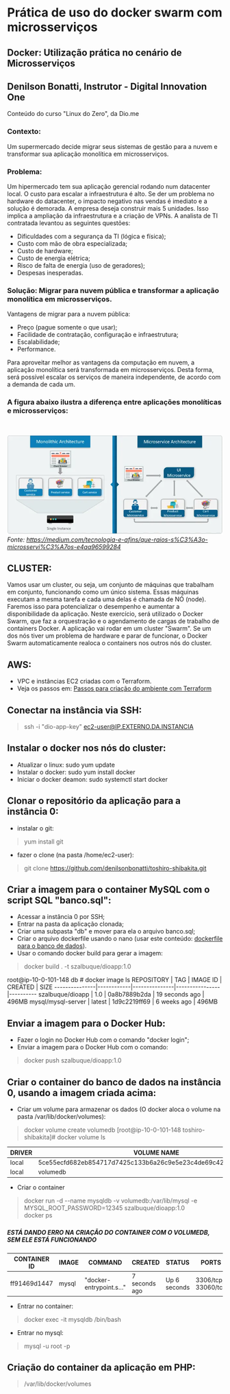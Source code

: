 # Prática de uso do docker swarm com microsserviços

## Docker: Utilização prática no cenário de Microsserviços
## Denilson Bonatti, Instrutor - Digital Innovation One

Conteúdo do curso "Linux do Zero", da Dio.me<br>

### <b>Contexto:</b> <br>
Um supermercado decide migrar seus sistemas de gestão para a nuvem e transformar sua aplicação monolítica em microsserviços.
<br>

### <b>Problema:</b> 
Um hipermercado tem sua aplicação gerencial rodando num datacenter local. O custo para escalar a infraestrutura é alto. Se der um problema no hardware do datacenter, o impacto negativo nas vendas é imediato e a solução é demorada.
A empresa deseja construir mais 5 unidades. Isso implica a ampliação da infraestrutura e a criação de VPNs.
A analista de TI contratada levantou as seguintes questões:
* Dificuldades com a segurança da TI (lógica e física);
* Custo com mão de obra especializada;
* Custo de hardware;
* Custo de energia elétrica;
* Risco de falta de energia (uso de geradores);
* Despesas inesperadas.

### <b>Solução:</b> Migrar para nuvem pública e transformar a aplicação monolítica em microsserviços.
Vantagens de migrar para a nuvem pública:
* Preço (pague somente o que usar);
* Facilidade de contratação, configuração e infraestrutura;
* Escalabilidade;
* Performance.<br>

Para aproveitar melhor as vantagens da computação em nuvem, a aplicação monolítica será transformada em microsserviços.
Desta forma, será possível escalar os serviços de maneira independente, de acordo com a demanda de cada um.

<h3> A figura abaixo ilustra a diferença entre aplicações monolíticas e microsserviços:</h3><br>

![](images/monolithic%20vs%20microservice.png)
<br><i>Fonte: https://medium.com/tecnologia-e-afins/que-raios-s%C3%A3o-microsservi%C3%A7os-e4aa96599284</i>

## CLUSTER:
Vamos usar um cluster, ou seja, um conjunto de máquinas que trabalham em conjunto, funcionando como um único sistema. Essas máquinas executam a mesma tarefa e cada uma delas é chamada de NÓ (node). Faremos isso para potencializar o desempenho e aumentar a disponibilidade da aplicação.
Neste exercício, será utilizado o Docker Swarm, que faz a orquestração e o agendamento de cargas de trabalho de containers Docker. A aplicação vai rodar em um cluster "Swarm".
Se um dos nós tiver um problema de hardware e parar de funcionar, o Docker Swarm automaticamente realoca o containers nos outros nós do cluster.

## AWS:
* VPC e instâncias EC2 criadas com o Terraform.
* Veja os passos em: [Passos para criação do ambiente com Terraform](./terraform/tfREADME.md)
  
## Conectar na instância via SSH:

> ssh -i "dio-app-key" ec2-user@IP.EXTERNO.DA.INSTANCIA   

## Instalar o docker nos nós do cluster:
* Atualizar o linux: sudo yum update
* Instalar o docker: sudo yum install docker
* Iniciar o docker deamon: sudo systemctl start docker

## Clonar o repositório da aplicação para a instância 0:
* instalar o git:
> yum install git 
* fazer o clone (na pasta /home/ec2-user):
> git clone https://github.com/denilsonbonatti/toshiro-shibakita.git


## Criar a imagem para o container MySQL com o script SQL "banco.sql":
* Acessar a instância 0 por SSH;
* Entrar na pasta da aplicação clonada;
* Criar uma subpasta "db" e mover para ela o arquivo banco.sql;
* Criar o arquivo dockerfile usando o nano (usar este conteúdo: [dockerfile para o banco de dados](db/dockerfile)).
* Usar o comando docker build para gerar a imagem:
> docker build . -t szalbuque/dioapp:1.0

root@ip-10-0-101-148 db # docker image ls
REPOSITORY     |      TAG   |    IMAGE ID   |    CREATED     |     SIZE
---------------|------------|---------------|----------------|----------
szalbuque/dioapp  |   1.0    |   0a8b7889b2da |  19 seconds ago |  496MB
mysql/mysql-server |  latest  |  1d9c2219ff69 |  6 weeks ago   |   496MB

## Enviar a imagem para o Docker Hub:
* Fazer o login no Docker Hub com o comando "docker login";
* Enviar a imagem para o Docker Hub com o comando:
> docker push szalbuque/dioapp:1.0

## Criar o container do banco de dados na instância 0, usando a imagem criada acima:

* Criar um volume para armazenar os dados (O docker aloca o volume na pasta /var/lib/docker/volumes):
> docker volume create volumedb
> [root@ip-10-0-101-148 toshiro-shibakita]# docker volume ls

DRIVER  |  VOLUME NAME
--------|-------------
local   |  5ce55ecfd682eb854717d7425c133b6a26c9e5e23c4de69c42e956f3cba306e1
local   |  volumedb

  
* Criar o container
> docker run -d --name mysqldb -v volumedb:/var/lib/mysql -e MYSQL_ROOT_PASSWORD=12345  szalbuque/dioapp:1.0<br>
> docker ps<br>

#####
##### ESTÁ DANDO ERRO NA CRIAÇÃO DO CONTAINER COM O VOLUMEDB, SEM ELE ESTÁ FUNCIONANDO

CONTAINER ID |  IMAGE   |  COMMAND     |             CREATED   |      STATUS    |     PORTS        |         NAMES
-------------|----------|--------------|-----------------------|----------------|------------------|------------------
ff91469d1447 |  mysql   |  "docker-entrypoint.s…" |  7 seconds ago |  Up 6 seconds |  3306/tcp, 33060/tcp |  mysqldb

* Entrar no container:
> docker exec -it mysqldb /bin/bash

* Entrar no mysql:
> mysql -u root -p



## Criação do container da aplicação em PHP:
> /var/lib/docker/volumes